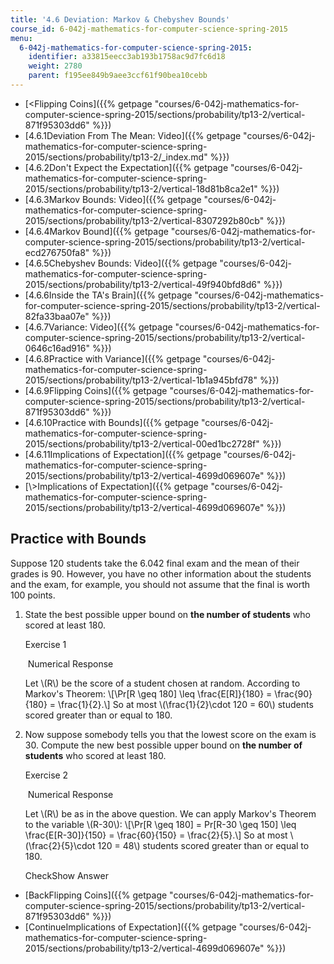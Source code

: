 ```yaml
---
title: '4.6 Deviation: Markov & Chebyshev Bounds'
course_id: 6-042j-mathematics-for-computer-science-spring-2015
menu:
  6-042j-mathematics-for-computer-science-spring-2015:
    identifier: a33815eecc3ab193b1758ac9d7fc6d18
    weight: 2780
    parent: f195ee849b9aee3ccf61f90bea10cebb
---
```

*   [<Flipping Coins]({{% getpage "courses/6-042j-mathematics-for-computer-science-spring-2015/sections/probability/tp13-2/vertical-871f95303dd6" %}})
*   [4.6.1Deviation From The Mean: Video]({{% getpage "courses/6-042j-mathematics-for-computer-science-spring-2015/sections/probability/tp13-2/_index.md" %}})
*   [4.6.2Don't Expect the Expectation]({{% getpage "courses/6-042j-mathematics-for-computer-science-spring-2015/sections/probability/tp13-2/vertical-18d81b8ca2e1" %}})
*   [4.6.3Markov Bounds: Video]({{% getpage "courses/6-042j-mathematics-for-computer-science-spring-2015/sections/probability/tp13-2/vertical-8307292b80cb" %}})
*   [4.6.4Markov Bound]({{% getpage "courses/6-042j-mathematics-for-computer-science-spring-2015/sections/probability/tp13-2/vertical-ecd276750fa8" %}})
*   [4.6.5Chebyshev Bounds: Video]({{% getpage "courses/6-042j-mathematics-for-computer-science-spring-2015/sections/probability/tp13-2/vertical-49f940bfd8d6" %}})
*   [4.6.6Inside the TA's Brain]({{% getpage "courses/6-042j-mathematics-for-computer-science-spring-2015/sections/probability/tp13-2/vertical-82fa33baa07e" %}})
*   [4.6.7Variance: Video]({{% getpage "courses/6-042j-mathematics-for-computer-science-spring-2015/sections/probability/tp13-2/vertical-0646c16ad916" %}})
*   [4.6.8Practice with Variance]({{% getpage "courses/6-042j-mathematics-for-computer-science-spring-2015/sections/probability/tp13-2/vertical-1b1a945bfd78" %}})
*   [4.6.9Flipping Coins]({{% getpage "courses/6-042j-mathematics-for-computer-science-spring-2015/sections/probability/tp13-2/vertical-871f95303dd6" %}})
*   [4.6.10Practice with Bounds]({{% getpage "courses/6-042j-mathematics-for-computer-science-spring-2015/sections/probability/tp13-2/vertical-00ed1bc2728f" %}})
*   [4.6.11Implications of Expectation]({{% getpage "courses/6-042j-mathematics-for-computer-science-spring-2015/sections/probability/tp13-2/vertical-4699d069607e" %}})
*   [\\>Implications of Expectation]({{% getpage "courses/6-042j-mathematics-for-computer-science-spring-2015/sections/probability/tp13-2/vertical-4699d069607e" %}})

Practice with Bounds
--------------------

  

Suppose 120 students take the 6.042 final exam and the mean of their grades is 90. However, you have no other information about the students and the exam, for example, you should not assume that the final is worth 100 points.

1.  State the best possible upper bound on **the number of students** who scored at least 180.
    
    Exercise 1
    
    &nbsp;Numerical Response&nbsp;
    
    Let \\(R\\) be the score of a student chosen at random. According to Markov's Theorem: \\\[\\Pr\[R \\geq 180\] \\leq \\frac{E\[R\]}{180} = \\frac{90}{180} = \\frac{1}{2}.\\\] So at most \\(\\frac{1}{2}\\cdot 120 = 60\\) students scored greater than or equal to 180.
    
  
3.  Now suppose somebody tells you that the lowest score on the exam is 30. Compute the new best possible upper bound on **the number of students** who scored at least 180.
    
    Exercise 2
    
    &nbsp;Numerical Response&nbsp;
    
    Let \\(R\\) be as in the above question. We can apply Markov's Theorem to the variable \\(R-30\\): \\\[\\Pr\[R \\geq 180\] = Pr\[R-30 \\geq 150\] \\leq \\frac{E\[R-30\]}{150} = \\frac{60}{150} = \\frac{2}{5}.\\\] So at most \\(\\frac{2}{5}\\cdot 120 = 48\\) students scored greater than or equal to 180.
    
    CheckShow Answer
    

*   [BackFlipping Coins]({{% getpage "courses/6-042j-mathematics-for-computer-science-spring-2015/sections/probability/tp13-2/vertical-871f95303dd6" %}})
*   [ContinueImplications of Expectation]({{% getpage "courses/6-042j-mathematics-for-computer-science-spring-2015/sections/probability/tp13-2/vertical-4699d069607e" %}})